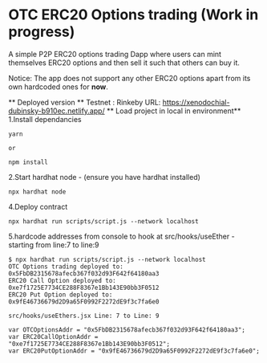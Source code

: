 # OTC ERC20 Options trading (Work in progress)

A simple P2P ERC20 options trading Dapp where users can mint themselves ERC20 options and then sell it such that others can buy it.

Notice: The app does not support any other ERC20 options apart from its own hardcoded ones for **now**.

** Deployed version ** 
Testnet : Rinkeby
URL: https://xenodochial-dubinsky-b910ec.netlify.app/
** Load project in local in environment**
1.Install dependancies
```
yarn 

or

npm install
```

2.Start hardhat node - (ensure you have hardhat installed)

```
npx hardhat node

```

4.Deploy contract

```
npx hardhat run scripts/script.js --network localhost

```


5.hardcode addresses from console to hook at src/hooks/useEther - starting from line:7 to line:9

```
$ npx hardhat run scripts/script.js --network localhost
OTC Options trading deployed to: 0x5FbDB2315678afecb367f032d93F642f64180aa3
ERC20 Call Option deployed to: 0xe7f1725E7734CE288F8367e1Bb143E90bb3F0512
ERC20 Put Option deployed to: 0x9fE46736679d2D9a65F0992F2272dE9f3c7fa6e0 

src/hooks/useEthers.jsx Line: 7 to Line: 9

var OTCOptionsAddr = "0x5FbDB2315678afecb367f032d93F642f64180aa3";
var ERC20CallOptionAddr = "0xe7f1725E7734CE288F8367e1Bb143E90bb3F0512";
var ERC20PutOptionAddr = "0x9fE46736679d2D9a65F0992F2272dE9f3c7fa6e0";

```
